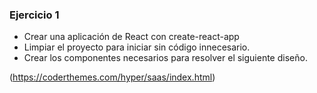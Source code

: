 ### Ejercicio 1

- Crear una aplicación de React con create-react-app
- Limpiar el proyecto para iniciar sin código innecesario.
- Crear los componentes necesarios para resolver el siguiente diseño.

(https://coderthemes.com/hyper/saas/index.html)
